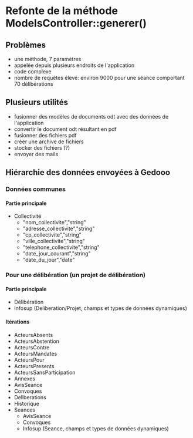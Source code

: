 # Refonte de la méthode ModelsController::generer()

## Problèmes

* une méthode, 7 paramètres
* appelée depuis plusieurs endroits de l'application
* code complexe
* nombre de requêtes élevé: environ 9000 pour une séance comportant 70 délibérations

## Plusieurs utilités

* fusionner des modèles de documents odt avec des données de l'application
* convertir le document odt résultant en pdf
* fusionner des fichiers pdf
* créer une archive de fichiers
* stocker des fichiers (?)
* envoyer des mails

## Hiérarchie des données envoyées à Gedooo

### Données communes

#### Partie principale
* Collectivité
    * "nom_collectivite","string"
    * "adresse_collectivite","string"
    * "cp_collectivite","string"
    * "ville_collectivite","string"
    * "telephone_collectivite","string"
    * "date_jour_courant","string"
    * "date_du_jour","date"

### Pour une délibération (un projet de délibération)

#### Partie principale

* Délibération
* Infosup (Deliberation/Projet, champs et types de données dynamiques)

#### Itérations
* ActeursAbsents
* ActeursAbstention
* ActeursContre
* ActeursMandates
* ActeursPour
* ActeursPresents
* ActeursSansParticipation
* Annexes
* AvisSeance
* Convoques
* Deliberations
* Historique
* Seances
    * AvisSeance
    * Convoques
    * Infosup (Seance, champs et types de données dynamiques)
